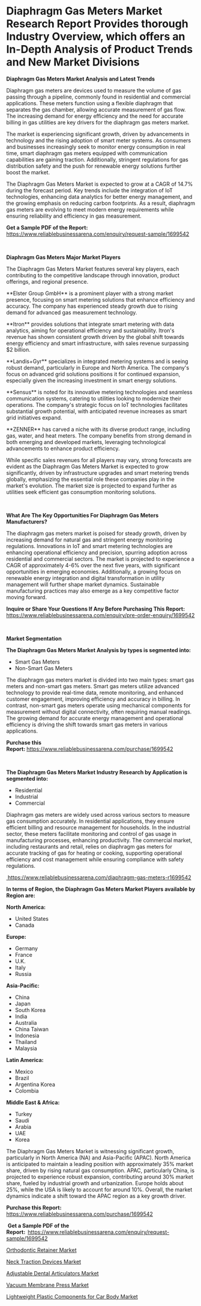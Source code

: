 <p><h1>Diaphragm Gas Meters Market Research Report Provides thorough Industry Overview, which offers an In-Depth Analysis of Product Trends and New Market Divisions</h1></p><p><strong>Diaphragm Gas Meters Market Analysis and Latest Trends</strong></p>
<p><p>Diaphragm gas meters are devices used to measure the volume of gas passing through a pipeline, commonly found in residential and commercial applications. These meters function using a flexible diaphragm that separates the gas chamber, allowing accurate measurement of gas flow. The increasing demand for energy efficiency and the need for accurate billing in gas utilities are key drivers for the diaphragm gas meters market.</p><p>The market is experiencing significant growth, driven by advancements in technology and the rising adoption of smart meter systems. As consumers and businesses increasingly seek to monitor energy consumption in real time, smart diaphragm gas meters equipped with communication capabilities are gaining traction. Additionally, stringent regulations for gas distribution safety and the push for renewable energy solutions further boost the market.</p><p>The Diaphragm Gas Meters Market is expected to grow at a CAGR of 14.7% during the forecast period. Key trends include the integration of IoT technologies, enhancing data analytics for better energy management, and the growing emphasis on reducing carbon footprints. As a result, diaphragm gas meters are evolving to meet modern energy requirements while ensuring reliability and efficiency in gas measurement.</p></p>
<p><strong>Get a Sample PDF of the Report:&nbsp;</strong> <a href="https://www.reliablebusinessarena.com/enquiry/request-sample/1699542?utm_campaign=1399&utm_medium=2&utm_source=Github&utm_content=ia&utm_term=20102024&utm_id=diaphragm-gas-meters">https://www.reliablebusinessarena.com/enquiry/request-sample/1699542</a></p>
<p>&nbsp;</p>
<p><strong>Diaphragm Gas Meters Major Market Players</strong></p>
<p><p>The Diaphragm Gas Meters Market features several key players, each contributing to the competitive landscape through innovation, product offerings, and regional presence. </p><p>**Elster Group GmbH** is a prominent player with a strong market presence, focusing on smart metering solutions that enhance efficiency and accuracy. The company has experienced steady growth due to rising demand for advanced gas measurement technology. </p><p>**Itron** provides solutions that integrate smart metering with data analytics, aiming for operational efficiency and sustainability. Itron's revenue has shown consistent growth driven by the global shift towards energy efficiency and smart infrastructure, with sales revenue surpassing $2 billion.</p><p>**Landis+Gyr** specializes in integrated metering systems and is seeing robust demand, particularly in Europe and North America. The company's focus on advanced grid solutions positions it for continued expansion, especially given the increasing investment in smart energy solutions.</p><p>**Sensus** is noted for its innovative metering technologies and seamless communication systems, catering to utilities looking to modernize their operations. The company's strategic focus on IoT technologies facilitates substantial growth potential, with anticipated revenue increases as smart grid initiatives expand.</p><p>**ZENNER** has carved a niche with its diverse product range, including gas, water, and heat meters. The company benefits from strong demand in both emerging and developed markets, leveraging technological advancements to enhance product efficiency.</p><p>While specific sales revenues for all players may vary, strong forecasts are evident as the Diaphragm Gas Meters Market is expected to grow significantly, driven by infrastructure upgrades and smart metering trends globally, emphasizing the essential role these companies play in the market's evolution. The market size is projected to expand further as utilities seek efficient gas consumption monitoring solutions.</p></p>
<p>&nbsp;</p>
<p><strong>What Are The Key Opportunities For Diaphragm Gas Meters Manufacturers?</strong></p>
<p><p>The diaphragm gas meters market is poised for steady growth, driven by increasing demand for natural gas and stringent energy monitoring regulations. Innovations in IoT and smart metering technologies are enhancing operational efficiency and precision, spurring adoption across residential and commercial sectors. The market is projected to experience a CAGR of approximately 4-6% over the next five years, with significant opportunities in emerging economies. Additionally, a growing focus on renewable energy integration and digital transformation in utility management will further shape market dynamics. Sustainable manufacturing practices may also emerge as a key competitive factor moving forward.</p></p>
<p><strong>Inquire or Share Your Questions If Any Before Purchasing This Report:</strong> <a href="https://www.reliablebusinessarena.com/enquiry/pre-order-enquiry/1699542?utm_campaign=1399&utm_medium=2&utm_source=Github&utm_content=ia&utm_term=20102024&utm_id=diaphragm-gas-meters">https://www.reliablebusinessarena.com/enquiry/pre-order-enquiry/1699542</a></p>
<p>&nbsp;</p>
<p><strong>Market Segmentation</strong></p>
<p><strong>The Diaphragm Gas Meters Market Analysis by types is segmented into:</strong></p>
<p><ul><li>Smart Gas Meters</li><li>Non-Smart Gas Meters</li></ul></p>
<p><p>The diaphragm gas meters market is divided into two main types: smart gas meters and non-smart gas meters. Smart gas meters utilize advanced technology to provide real-time data, remote monitoring, and enhanced customer engagement, improving efficiency and accuracy in billing. In contrast, non-smart gas meters operate using mechanical components for measurement without digital connectivity, often requiring manual readings. The growing demand for accurate energy management and operational efficiency is driving the shift towards smart gas meters in various applications.</p></p>
<p><strong>Purchase this Report:&nbsp;</strong><a href="https://www.reliablebusinessarena.com/purchase/1699542?utm_campaign=1399&utm_medium=2&utm_source=Github&utm_content=ia&utm_term=20102024&utm_id=diaphragm-gas-meters">https://www.reliablebusinessarena.com/purchase/1699542</a></p>
<p>&nbsp;</p>
<p><strong>The Diaphragm Gas Meters Market Industry Research by Application is segmented into:</strong></p>
<p><ul><li>Residential</li><li>Industrial</li><li>Commercial</li></ul></p>
<p><p>Diaphragm gas meters are widely used across various sectors to measure gas consumption accurately. In residential applications, they ensure efficient billing and resource management for households. In the industrial sector, these meters facilitate monitoring and control of gas usage in manufacturing processes, enhancing productivity. The commercial market, including restaurants and retail, relies on diaphragm gas meters for accurate tracking of gas for heating or cooking, supporting operational efficiency and cost management while ensuring compliance with safety regulations.</p></p>
<p><a href="https://www.reliablebusinessarena.com/diaphragm-gas-meters-r1699542?utm_campaign=1399&utm_medium=2&utm_source=Github&utm_content=ia&utm_term=20102024&utm_id=diaphragm-gas-meters">&nbsp;https://www.reliablebusinessarena.com/diaphragm-gas-meters-r1699542</a></p>
<p><strong>In terms of Region, the Diaphragm Gas Meters Market Players available by Region are:</strong></p>
<p>
    <p> <strong> North America: </strong>
        <ul>
            <li>United States</li>
            <li>Canada</li>
        </ul>
        </p> 
    <p> <strong> Europe: </strong>
        <ul>
            <li>Germany</li>
            <li>France</li>
            <li>U.K.</li>
            <li>Italy</li>
            <li>Russia</li>
        </ul>
        </p> 
    <p> <strong> Asia-Pacific: </strong>
        <ul>
            <li>China</li>
            <li>Japan</li>
            <li>South Korea</li>
            <li>India</li>
            <li>Australia</li>
            <li>China Taiwan</li>
            <li>Indonesia</li>
            <li>Thailand</li>
            <li>Malaysia</li>
        </ul>
        </p> 
    <p> <strong> Latin America: </strong>
        <ul>
            <li>Mexico</li>
            <li>Brazil</li>
            <li>Argentina Korea</li>
            <li>Colombia</li>
        </ul>
        </p> 
    <p> <strong> Middle East & Africa: </strong>
        <ul>
            <li>Turkey</li>
            <li>Saudi</li>
            <li>Arabia</li>
            <li>UAE</li>
            <li>Korea</li>
        </ul>
    </p>
    </p>
<p><p>The Diaphragm Gas Meters Market is witnessing significant growth, particularly in North America (NA) and Asia-Pacific (APAC). North America is anticipated to maintain a leading position with approximately 35% market share, driven by rising natural gas consumption. APAC, particularly China, is projected to experience robust expansion, contributing around 30% market share, fueled by industrial growth and urbanization. Europe holds about 25%, while the USA is likely to account for around 10%. Overall, the market dynamics indicate a shift toward the APAC region as a key growth driver.</p></p>
<p><strong>Purchase this Report: </strong><a href="https://www.reliablebusinessarena.com/purchase/1699542?utm_campaign=1399&utm_medium=2&utm_source=Github&utm_content=ia&utm_term=20102024&utm_id=diaphragm-gas-meters">https://www.reliablebusinessarena.com/purchase/1699542</a></p>
<p>&nbsp;<strong>Get a Sample PDF of the Report:&nbsp;&nbsp;</strong><a href="https://www.reliablebusinessarena.com/enquiry/request-sample/1699542?utm_campaign=1399&utm_medium=2&utm_source=Github&utm_content=ia&utm_term=20102024&utm_id=diaphragm-gas-meters">https://www.reliablebusinessarena.com/enquiry/request-sample/1699542</a></p>
<p><strong></strong></p>
<p><p><a href="https://www.linkedin.com/pulse/orthodontic-retainer-market-regional-outlook-competition-3rgae?utm_campaign=1399&utm_medium=2&utm_source=Github&utm_content=ia&utm_term=20102024&utm_id=diaphragm-gas-meters">Orthodontic Retainer Market</a></p><p><a href="https://www.linkedin.com/pulse/evaluating-neck-traction-devices-market-trends-growth-opportunities-tkvxe?utm_campaign=1399&utm_medium=2&utm_source=Github&utm_content=ia&utm_term=20102024&utm_id=diaphragm-gas-meters">Neck Traction Devices Market</a></p><p><a href="https://www.linkedin.com/pulse/top-trends-transforming-adjustable-dental-articulators-market-2kqye?utm_campaign=1399&utm_medium=2&utm_source=Github&utm_content=ia&utm_term=20102024&utm_id=diaphragm-gas-meters">Adjustable Dental Articulators Market</a></p><p><a href="https://issuu.com/reportprime-2/docs/vacuum-membrane-press-market-size-2_33e715dd6ac1b4?utm_campaign=1399&utm_medium=2&utm_source=Github&utm_content=ia&utm_term=20102024&utm_id=diaphragm-gas-meters">Vacuum Membrane Press Market</a></p><p><a href="https://github.com/tamvrosiya/Market-Research-Report-List-6/blob/main/lightweight-plastic-components-for-car-body-market.md?utm_campaign=1399&utm_medium=2&utm_source=Github&utm_content=ia&utm_term=20102024&utm_id=diaphragm-gas-meters">Lightweight Plastic Components for Car Body Market</a></p></p>